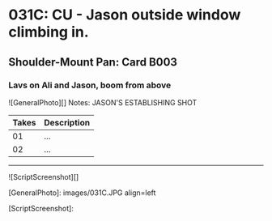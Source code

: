 # 031C: CU - Jason outside window climbing in.

## Shoulder-Mount Pan: Card B003

### Lavs on Ali and Jason, boom from above

![GeneralPhoto][]
Notes: JASON'S ESTABLISHING SHOT

| Takes | Description |
|:---|:----|
| 01 | ... |
| 02 | ... |

----

![ScriptScreenshot][]


[GeneralPhoto]:  images/031C.JPG align=left

[ScriptScreenshot]: 